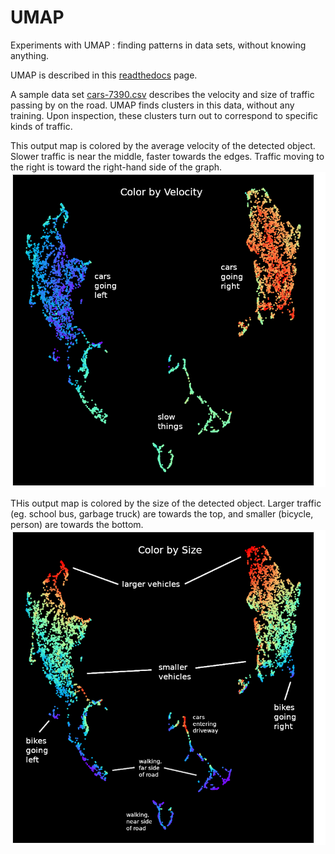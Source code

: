 # UMAP
Experiments with UMAP : finding patterns in data sets, without knowing anything.

UMAP is described in this [readthedocs](https://umap-learn.readthedocs.io/en/latest/parameters.html) page.

A sample data set [cars-7390.csv](https://github.com/jbeale1/UMAP/blob/main/cars-7390.csv) describes the velocity and size of traffic passing by on the road.
UMAP finds clusters in this data, without any training. Upon inspection, these clusters turn out to correspond to specific kinds of traffic.

This output map is colored by the average velocity of the detected object. Slower traffic is near the middle, faster towards the edges. Traffic moving to the right is toward the right-hand side of the graph.
![UMAP plot colored by speed](https://github.com/jbeale1/UMAP/blob/main/car-data-Oct17-ColorV2-annotated.png?raw=true)

THis output map is colored by the size of the detected object. Larger traffic (eg. school bus, garbage truck) are towards the top, and smaller (bicycle, person) are towards the bottom.
![UMAP plot colored by size](https://github.com/jbeale1/UMAP/blob/main/car-data-Oct17-ColorSize-annotated.png?raw=true)

